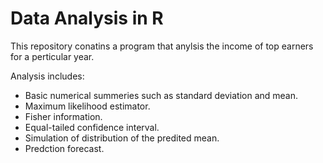 # Data Analysis in R

This repository conatins a program that anylsis the income of top earners for a perticular year.

Analysis includes:
- Basic numerical summeries such as standard deviation and mean.
- Maximum likelihood estimator.
- Fisher information.
- Equal-tailed confidence interval.
- Simulation of distribution of the predited mean.
- Predction forecast.
